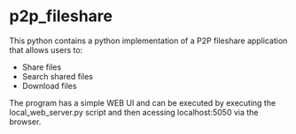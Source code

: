 # p2p_fileshare

This python contains a python implementation of a P2P fileshare application that allows users to:
* Share files
* Search shared files
* Download files

The program has a simple WEB UI and can be executed by executing the local_web_server.py script and then acessing localhost:5050 via the browser.
